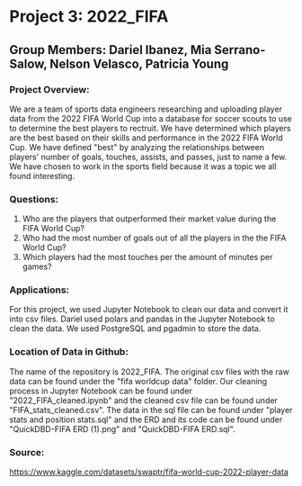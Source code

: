 # Project 3: 2022_FIFA
## Group Members: Dariel Ibanez, Mia Serrano-Salow, Nelson Velasco, Patricia Young

### Project Overview:
We are a team of sports data engineers researching and uploading player data from the 2022 FIFA World Cup into a database for soccer scouts to use to determine the best players to rectruit. We have determined which players are the best based on their skills and performance in the 2022 FIFA World Cup. We have defined "best" by analyzing the relationships between players' number of goals, touches, assists, and passes, just to name a few. We have chosen to work in the sports field because it was a topic we all found interesting. 


### Questions:
1. Who are the players that outperformed their market value during the FIFA World Cup?
2. Who had the most number of goals out of all the players in the the FIFA World Cup?
3. Which players had the most touches per the amount of minutes per games?

### Applications:
For this project, we used Jupyter Notebook to clean our data and convert it into csv files. Dariel used polars and pandas in the Jupyter Notebook to clean the data. We used PostgreSQL and pgadmin to store the data.

### Location of Data in Github:
The name of the repository is 2022_FIFA. The original csv files with the raw data can be found under the "fifa worldcup data" folder. Our cleaning process in Jupyter Notebook can be found under "2022_FIFA_cleaned.ipynb" and the cleaned csv file can be found under "FIFA_stats_cleaned.csv". The data in the sql file can be found under "player stats and position stats.sql" and the ERD and its code can be found under "QuickDBD-FIFA ERD (1).png" and "QuickDBD-FIFA ERD.sql".

### Source:
https://www.kaggle.com/datasets/swaptr/fifa-world-cup-2022-player-data
